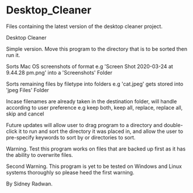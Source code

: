 # Desktop_Cleaner
Files containing the latest version of the desktop cleaner project.

Desktop Cleaner

Simple version. Move this program to the directory that is to be sorted then run it.

Sorts Mac OS screenshots of format e.g 'Screen Shot 2020-03-24 at 9.44.28 pm.png' into a 'Screenshots' Folder

Sorts remaining files by filetype into folders e.g 'cat.jpeg' gets stored into 'jpeg Files' Folder

Incase filenames are already taken in the destination folder, will handle according to user preference e.g keep both, keep all, replace, replace all, skip and cancel

Future updates will allow user to drag program to a directory and double-click it to run and sort the directory it 
was placed in, and allow the user to pre-specify keywords to sort by or directories to sort.

Warning. Test this program works on files that are backed up first as it has the ability to overwrite files.

Second Warning. This program is yet to be tested on Windows and Linux systems thoroughly so please heed the first warning.

By Sidney Radwan.
